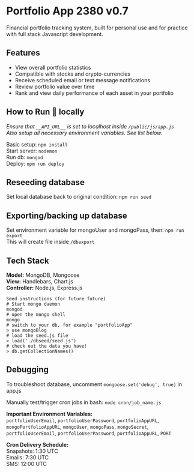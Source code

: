 # Portfolio App 2380 v0.7
Financial portfolio tracking system, built for personal use and for practice with full stack Javascript development.

## Features  
* View overall portfolio statistics  
* Compatible with stocks and crypto-currencies
* Receive scheduled email or text message notifications  
* Review portfolio value over time  
* Rank and view daily performance of each asset in your portfolio  
  
  
## How to Run 🏃‍ locally
*Ensure that `__API_URL__` is set to localhost inside `/public/js/app.js`*  
*Also setup all necessary environment variables. See list below.*

Basic setup: `npm install`  
Start server: `nodemon`  
Run db: `mongod`  
Deploy: `npm run deploy` 
  
  
## Reseeding database
Set local database back to original condition: `npm run seed`
  

## Exporting/backing up database
Set environment variable for mongoUser and mongoPass, then: `npm run export`  
This will create file inside `/dbexport`
  

## Tech Stack   
**Model:** MongoDB, Mongoose  
**View:** Handlebars, Chart.js  
**Controller:**  Node.js, Express.js

```
Seed instructions (for future future)
# Start mongo daemon
mongod
# open the mongo shell
mongo
# switch to your db, for example "portfolioApp"
> use mongoBlog
# load the seed.js file
> load('./dbseed/seed.js')
# check out the data you have!
> db.getCollectionNames()
```
  
## Debugging
To troubleshoot database, uncomment `mongoose.set('debug', true)` in app.js

Manually test/trigger cron jobs in bash: `node cron/job_name.js`  

**Important Environment Variables:**  
`portfolioUserEmail`,
`portfolioUserPassword`,
`portfolioAppURL`,
`mongoPortfolioAppURL`,
`mongoUser`,
`mongoPass`,
`mongoSecret`,
`portfolioUserEmail`,
`portfolioUserPassword`,
`portfolioAppURL`,
`PORT`
  

**Cron Delivery Schedule:**  
Snapshots: 1:30 UTC  
Emails: 7:30 UTC  
SMS: 12:00 UTC